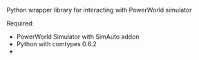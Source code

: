 Python wrapper library for interacting with PowerWorld simulator

Required:
- PowerWorld Simulator with SimAuto addon
- Python with comtypes 0.6.2
-

